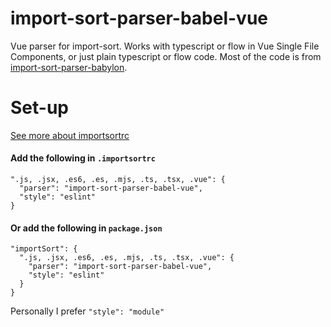 # import-sort-parser-babel-vue
Vue parser for import-sort. Works with typescript or flow in Vue Single File Components, or just plain typescript or flow code. Most of the code is from [import-sort-parser-babylon](https://github.com/renke/import-sort/tree/master/packages/import-sort-parser-babylon).

# Set-up
[See more about importsortrc](https://github.com/renke/import-sort#using-a-different-style-or-parser)

#### Add the following in `.importsortrc`
```
".js, .jsx, .es6, .es, .mjs, .ts, .tsx, .vue": {
  "parser": "import-sort-parser-babel-vue",
  "style": "eslint"
}
```
#### Or add the following in `package.json`
```
"importSort": {
  ".js, .jsx, .es6, .es, .mjs, .ts, .tsx, .vue": {
    "parser": "import-sort-parser-babel-vue",
    "style": "eslint"
  }
}
```

Personally I prefer `"style": "module"`
